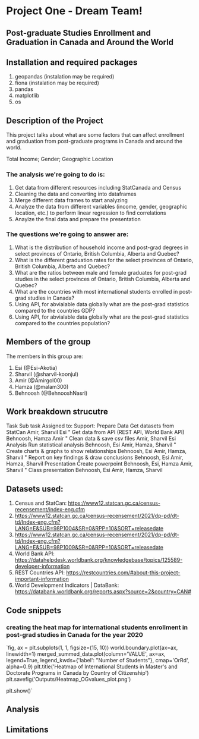 # Project One - Dream Team!
## Post-graduate Studies Enrollment and Graduation in Canada and Around the World 

## Installation and required packages
1. geopandas (instalation may be required)
2. fiona (instalation may be required)
3. pandas
4. matplotlib
5. os
 

## Description of the Project
This project talks about what are some factors that can affect enrollment and graduation from post-graduate programs in Canada and around the world. 

Total Income;
Gender;
Geographic Location

### The analysis we're going to do is:

1. Get data from different resources including StatCanada and Census
2. Cleaning the data and converting into dataframes
3. Merge different data frames to start analyzing
4. Analyze the data from different variables (income, gender, geographic location, etc.) to perform linear regression to find correlations
5. Anaylze the final data and prepare the presentation

### The questions we're going to answer are:

1. What is the distribution of household income and post-grad degrees in select provinces of Ontario, British Columbia, Alberta and Quebec?
2. What is the different graduation rates for the select provinces of Ontario, British Columbia, Alberta and Quebec? 
3. What are the ratios between male and female graduates for post-grad studies in the select provinces of Ontario, British Columbia, Alberta and Quebec?
4. What are the countries with most international students enrolled in post-grad studies in Canada?
5. Using API, for abvialable data globally what are the post-grad statistics compared to the countries GDP?
6. Using API, for abvialable data globally what are the post-grad statistics compared to the countries population?


## Members of the group

The members in this group are:

1. Esi (@Esi-Akotia)
2. Sharvil (@sharvil-koonjul)
3. Amir (@Amirgol00)
4. Hamza (@malam300)
5. Behnoosh (@BehnooshNasri)

## Work breakdown strucutre

Task	Sub task	Assigned to:	Support:
Prepare Data	Get datasets from StatCan	Amir, Sharvil	Esi
"	Get data from API (REST API, World Bank API)	Behnoosh, Hamza	Amir
"	Clean data & save csv files	Amir, Sharvil	Esi
Analysis	Run statistical analysis	Behnoosh, Esi	Amir, Hamza, Sharvil
"	Create charts & graphs to show relationships	Behnoosh, Esi	Amir, Hamza, Sharvil
"	Report on key findings & draw conclusions	Behnoosh, Esi	Amir, Hamza, Sharvil
Presentation	Create powerpoint	Behnoosh, Esi, Hamza	Amir, Sharvil
"	Class presentation	Behnoosh, Esi	Amir, Hamza, Sharvil

## Datasets used:

1. Census and StatCan: https://www12.statcan.gc.ca/census-recensement/index-eng.cfm
2. https://www12.statcan.gc.ca/census-recensement/2021/dp-pd/dt-td/Index-eng.cfm?LANG=E&SUB=98P1004&SR=0&RPP=10&SORT=releasedate
3. https://www12.statcan.gc.ca/census-recensement/2021/dp-pd/dt-td/Index-eng.cfm?LANG=E&SUB=98P1009&SR=0&RPP=10&SORT=releasedate
4. World Bank API: https://datahelpdesk.worldbank.org/knowledgebase/topics/125589-developer-information
5. REST Countries API: https://restcountries.com/#about-this-project-important-information
6. World Development Indicators | DataBank: https://databank.worldbank.org/reports.aspx?source=2&country=CAN#

## Code snippets
### creating the heat map for international students enrollment in post-grad studies in Canada for the year 2020

`fig, ax = plt.subplots(1, 1, figsize=(15, 10))
world.boundary.plot(ax=ax, linewidth=1)
merged_summed_data.plot(column='VALUE', ax=ax, legend=True,
                        legend_kwds={'label': "Number of Students"},
                        cmap='OrRd', alpha=0.9)
plt.title('Heatmap of International Students in Master\'s and Doctorate Programs in Canada by Country of Citizenship')
plt.savefig('Outputs/Heatmap_OGvalues_plot.png')

plt.show()`

## Analysis

## Limitations
